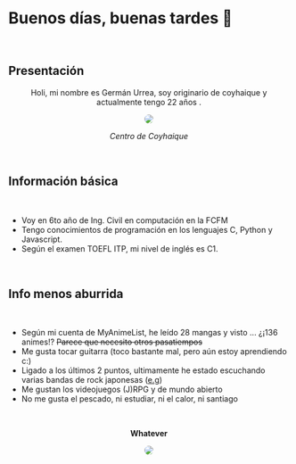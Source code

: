 # Buenos días, buenas tardes 👋



<br>

## Presentación
<div align="center">

Holi, mi nombre es Germán Urrea, soy originario de coyhaique y actualmente tengo 22 años .
 <div align="center">
    <img src='https://dgoz6t0l59f4w.cloudfront.net/blog_article_assets/images/000/002/324/original/centrocoyhaique_2.jpg?1604373267' style="border-radius: 12px"> 
    <p><em>Centro de Coyhaique</em><p>
</div>

</div>

<br>

## Información básica 

<br>

- Voy en 6to año de Ing. Civil en computación en la FCFM
- Tengo conocimientos de programación en los lenguajes C, Python y Javascript.
- Según el examen TOEFL ITP, mi nivel de inglés es C1.
<br>

## Info menos aburrida
<br>

- Según mi cuenta de MyAnimeList, he leído 28 mangas y visto ... ¿¡136 animes!? ~~Parece que necesito otros pasatiempos~~
- Me gusta tocar guitarra (toco bastante mal, pero aún estoy aprendiendo c:)
- Ligado a los últimos 2 puntos, ultimamente he estado escuchando varias bandas de rock japonesas ([e.g](https://www.youtube.com/watch?v=OuSFM2l9OaI&ab_channel=%E3%83%A8%E3%83%AB%E3%82%B7%E3%82%AB%2Fn-bunaOfficial))
- Me gustan los videojuegos (J)RPG y de mundo abierto
- No me gusta el pescado, ni estudiar, ni el calor, ni santiago

<br>
<div align="center">
    <p><b>Whatever</b></p>
    <img src='https://media.tenor.com/x-_5LHTnUpYAAAAM/dance-anime.gif' style="border-radius: 12px"> 
    
</div>



